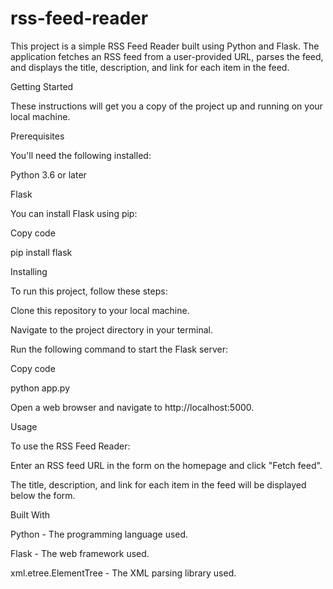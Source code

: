 
# rss-feed-reader

This project is a simple RSS Feed Reader built using Python and Flask. The application fetches an RSS feed from a user-provided URL, parses the feed, and displays the title, description, and link for each item in the feed.

Getting Started

These instructions will get you a copy of the project up and running on your local machine.

Prerequisites

You'll need the following installed:

Python 3.6 or later

Flask

You can install Flask using pip:

Copy code

pip install flask

Installing

To run this project, follow these steps:


Clone this repository to your local machine.

Navigate to the project directory in your terminal.

Run the following command to start the Flask server:

Copy code

python app.py

Open a web browser and navigate to http://localhost:5000.

Usage

To use the RSS Feed Reader:


Enter an RSS feed URL in the form on the homepage and click "Fetch feed".

The title, description, and link for each item in the feed will be displayed below the form.

Built With

Python - The programming language used.

Flask - The web framework used.

xml.etree.ElementTree - The XML parsing library used.

